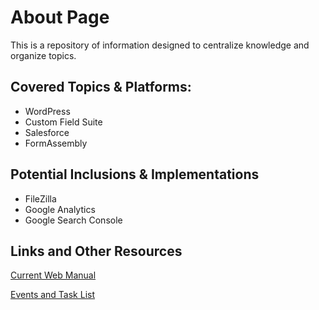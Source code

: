 # About Page

This is a repository of information designed to centralize knowledge and organize topics.

## Covered Topics & Platforms:

- WordPress
- Custom Field Suite
- Salesforce
- FormAssembly

## Potential Inclusions & Implementations

- FileZilla
- Google Analytics
- Google Search Console

## Links and Other Resources

[Current Web Manual](https://docs.google.com/document/d/1nt4Zw1beWuzToTJHya-x3f70-LH7A8-ri8l3KjBNBlk/edit?usp=sharing)

[Events and Task List](https://docs.google.com/spreadsheets/d/1fQjWjIPjQuxTjVI9-8fNO4q4UTVL6Cn8DtOp9tuOvaA/edit?usp=sharing)
